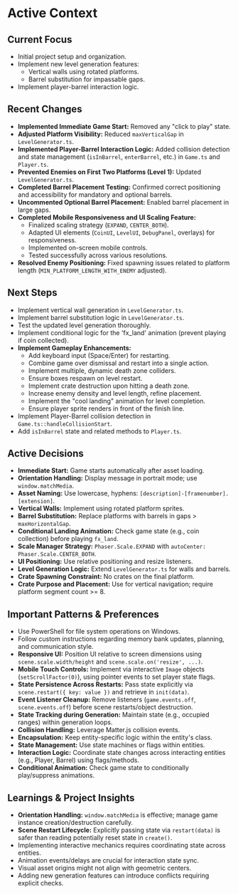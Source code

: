 # Active Context

## Current Focus

- Initial project setup and organization.
- Implement new level generation features:
  - Vertical walls using rotated platforms.
  - Barrel substitution for impassable gaps.
- Implement player-barrel interaction logic.

## Recent Changes

- **Implemented Immediate Game Start:** Removed any "click to play" state.
- **Adjusted Platform Visibility:** Reduced `maxVerticalGap` in `LevelGenerator.ts`.
- **Implemented Player-Barrel Interaction Logic:** Added collision detection and state management (`isInBarrel`, `enterBarrel`, etc.) in `Game.ts` and `Player.ts`.
- **Prevented Enemies on First Two Platforms (Level 1):** Updated `LevelGenerator.ts`.
- **Completed Barrel Placement Testing:** Confirmed correct positioning and accessibility for mandatory and optional barrels.
- **Uncommented Optional Barrel Placement:** Enabled barrel placement in large gaps.
- **Completed Mobile Responsiveness and UI Scaling Feature:**
  - Finalized scaling strategy (`EXPAND`, `CENTER_BOTH`).
  - Adapted UI elements (`CoinUI`, `LevelUI`, `DebugPanel`, overlays) for responsiveness.
  - Implemented on-screen mobile controls.
  - Tested successfully across various resolutions.
- **Resolved Enemy Positioning:** Fixed spawning issues related to platform length (`MIN_PLATFORM_LENGTH_WITH_ENEMY` adjusted).

## Next Steps

- Implement vertical wall generation in `LevelGenerator.ts`.
- Implement barrel substitution logic in `LevelGenerator.ts`.
- Test the updated level generation thoroughly.
- Implement conditional logic for the 'fx_land' animation (prevent playing if coin collected).
- **Implement Gameplay Enhancements:**
  - Add keyboard input (Space/Enter) for restarting.
  - Combine game over dismissal and restart into a single action.
  - Implement multiple, dynamic death zone colliders.
  - Ensure boxes respawn on level restart.
  - Implement crate destruction upon hitting a death zone.
  - Increase enemy density and level length, refine placement.
  - Implement the "cool landing" animation for level completion.
  - Ensure player sprite renders in front of the finish line.
- Implement Player-Barrel collision detection in `Game.ts::handleCollisionStart`.
- Add `isInBarrel` state and related methods to `Player.ts`.

## Active Decisions

- **Immediate Start:** Game starts automatically after asset loading.
- **Orientation Handling:** Display message in portrait mode; use `window.matchMedia`.
- **Asset Naming:** Use lowercase, hyphens: `[description]-[framenumber].[extension]`.
- **Vertical Walls:** Implement using rotated platform sprites.
- **Barrel Substitution:** Replace platforms with barrels in gaps > `maxHorizontalGap`.
- **Conditional Landing Animation:** Check game state (e.g., coin collection) before playing `fx_land`.
- **Scale Manager Strategy:** `Phaser.Scale.EXPAND` with `autoCenter: Phaser.Scale.CENTER_BOTH`.
- **UI Positioning:** Use relative positioning and resize listeners.
- **Level Generation Logic:** Extend `LevelGenerator.ts` for walls and barrels.
- **Crate Spawning Constraint:** No crates on the final platform.
- **Crate Purpose and Placement:** Use for vertical navigation; require platform segment count >= 8.

## Important Patterns & Preferences

- Use PowerShell for file system operations on Windows.
- Follow custom instructions regarding memory bank updates, planning, and communication style.
- **Responsive UI:** Position UI relative to screen dimensions using `scene.scale.width/height` and `scene.scale.on('resize', ...)`.
- **Mobile Touch Controls:** Implement via interactive `Image` objects (`setScrollFactor(0)`), using pointer events to set player state flags.
- **State Persistence Across Restarts:** Pass state explicitly via `scene.restart({ key: value })` and retrieve in `init(data)`.
- **Event Listener Cleanup:** Remove listeners (`game.events.off`, `scene.events.off`) before scene restarts/object destruction.
- **State Tracking during Generation:** Maintain state (e.g., occupied ranges) within generation loops.
- **Collision Handling:** Leverage Matter.js collision events.
- **Encapsulation:** Keep entity-specific logic within the entity's class.
- **State Management:** Use state machines or flags within entities.
- **Interaction Logic:** Coordinate state changes across interacting entities (e.g., Player, Barrel) using flags/methods.
- **Conditional Animation:** Check game state to conditionally play/suppress animations.

## Learnings & Project Insights

- **Orientation Handling:** `window.matchMedia` is effective; manage game instance creation/destruction carefully.
- **Scene Restart Lifecycle:** Explicitly passing state via `restart(data)` is safer than reading potentially reset state in `create()`.
- Implementing interactive mechanics requires coordinating state across entities.
- Animation events/delays are crucial for interaction state sync.
- Visual asset origins might not align with geometric centers.
- Adding new generation features can introduce conflicts requiring explicit checks.

